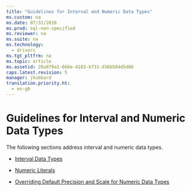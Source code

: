 ```yaml
---
title: "Guidelines for Interval and Numeric Data Types"
ms.custom: na
ms.date: 07/31/2016
ms.prod: sql-non-specified
ms.reviewer: na
ms.suite: na
ms.technology: 
  - drivers
ms.tgt_pltfrm: na
ms.topic: article
ms.assetid: 28a879a1-666e-4183-b731-d36b584d5d86
caps.latest.revision: 5
manager: jhubbard
translation.priority.ht: 
  - en-gb
---
```

# Guidelines for Interval and Numeric Data Types
The following sections address interval and numeric data types.  
  
-   [Interval Data Types](../content/Interval-Data-Types.md)  
  
-   [Numeric Literals](../content/Numeric-Literals.md)  
  
-   [Overriding Default Precision and Scale for Numeric Data Types](../content/Overriding-Default-Precision-and-Scale-for-Numeric-Data-Types.md)